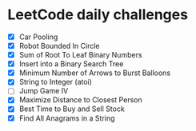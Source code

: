 # LeetCode daily challenges

- [x] Car Pooling
- [x] Robot Bounded In Circle
- [x] Sum of Root To Leaf Binary Numbers
- [x] Insert into a Binary Search Tree
- [x] Minimum Number of Arrows to Burst Balloons
- [x] String to Integer (atoi)
- [ ] Jump Game IV
- [x] Maximize Distance to Closest Person
- [x] Best Time to Buy and Sell Stock
- [x] Find All Anagrams in a String
